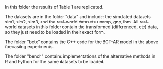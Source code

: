 In this folder the results of Table 1 are replicated.

The datasets are in the folder "data" and include: the simulated datasets sim1, sim2, sim3, and the real-world datasets unemp, gnp, ibm. All real-world datasets in this folder contain the transformed (differenced, etc) data, so they just need to be loaded in their exact form.

The folder "bctx" contains the C++ code for the BCT-AR model in the above foecasting experiments.

The folder "bench" contains implementations of the alternative methods in R and Python for the same datasets to be loaded. 
